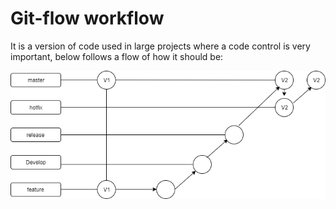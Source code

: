 # Git-flow workflow
It is a version of code used in large projects where a code control is very important, below follows a flow of how it should be:


![alt text](https://github.com/dev-felipe/gitflow-workflow/blob/master/imgs-flowcharts/gitflow-workflow1.png)
